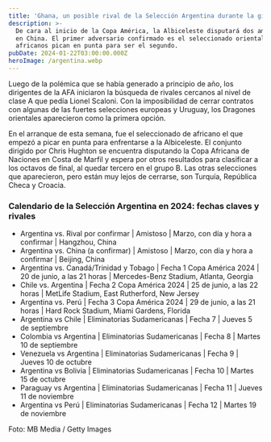 ```yaml
---
title: 'Ghana, un posible rival de la Selección Argentina durante la gira de marzo'
description: >-
  De cara al inicio de la Copa América, la Albiceleste disputará dos amistosos
  en China. El primer adversario confirmado es el seleccionado oriental y los
  africanos pican en punta para ser el segundo.
pubDate: 2024-01-22T03:00:00.000Z
heroImage: /argentina.webp
---
```


Luego de la polémica que se había generado a principio de año, los dirigentes de la AFA iniciaron la búsqueda de rivales cercanos al nivel de clase A que pedía Lionel Scaloni. Con la imposibilidad de cerrar contratos con algunas de las fuertes selecciones europeas y Uruguay, los Dragones orientales aparecieron como la primera opción.

En el arranque de esta semana, fue el seleccionado de africano el que empezó a picar en punta para enfrentarse a la Albiceleste. El conjunto dirigido por Chris Hughton se encuentra disputando la Copa Africana de Naciones en Costa de Marfil y espera por otros resultados para clasificar a los octavos de final, al quedar tercero en el grupo B. Las otras selecciones que aparecieron, pero están muy lejos de cerrarse, son Turquía, República Checa y Croacia. 

### Calendario de la Selección Argentina en 2024: fechas claves y rivales

* Argentina vs. Rival por confirmar | Amistoso | Marzo, con día y hora a confirmar | Hangzhou, China
* Argentina vs. China (a confirmar) | Amistoso | Marzo, con día y hora a confirmar | Beijing, China
* Argentina vs. Canadá/Trinidad y Tobago | Fecha 1 Copa América 2024 | 20 de junio, a las 21 horas | Mercedes-Benz Stadium, Atlanta, Georgia
* Chile vs. Argentina | Fecha 2 Copa América 2024 | 25 de junio, a las 22 horas | MetLife Stadium, East Rutherford, New Jersey
* Argentina vs. Perú | Fecha 3 Copa América 2024 | 29 de junio, a las 21 horas | Hard Rock Stadium, Miami Gardens, Florida
* Argentina vs Chile | Eliminatorias Sudamericanas | Fecha 7 | Jueves 5 de septiembre
* Colombia vs Argentina | Eliminatorias Sudamericanas | Fecha 8 | Martes 10 de septiembre
* Venezuela vs Argentina | Eliminatorias Sudamericanas | Fecha 9 | Jueves 10 de octubre
* Argentina vs Bolivia | Eliminatorias Sudamericanas | Fecha 10 | Martes 15 de octubre
* Paraguay vs Argentina | Eliminatorias Sudamericanas | Fecha 11 | Jueves 11 de noviembre
* Argentina vs Perú | Eliminatorias Sudamericanas | Fecha 12 | Martes 19 de noviembre

Foto: MB Media / Getty Images
